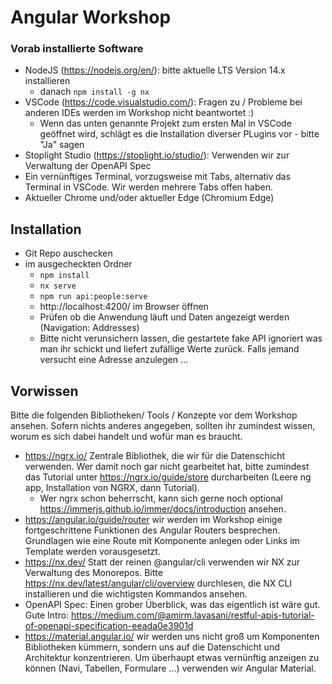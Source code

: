 # Angular Workshop

### Vorab installierte Software

- NodeJS (https://nodejs.org/en/): bitte aktuelle LTS Version 14.x installieren
  - danach `npm install -g nx`
- VSCode (https://code.visualstudio.com/): Fragen zu / Probleme bei anderen IDEs werden im Workshop nicht beantwortet :)
  - Wenn das unten genannte Projekt zum ersten Mal in VSCode geöffnet wird, schlägt es die Installation diverser PLugins vor - bitte "Ja" sagen
- Stoplight Studio (https://stoplight.io/studio/): Verwenden wir zur Verwaltung der OpenAPI Spec
- Ein vernünftiges Terminal, vorzugsweise mit Tabs, alternativ das Terminal in VSCode. Wir werden mehrere Tabs offen haben.
- Aktueller Chrome und/oder aktueller Edge (Chromium Edge)

## Installation

- Git Repo auschecken
- im ausgecheckten Ordner
  - `npm install`
  - `nx serve`
  - `npm run api:people:serve`
  - http://localhost:4200/ im Browser öffnen
  - Prüfen ob die Anwendung läuft und Daten angezeigt werden (Navigation: Addresses)
  - Bitte nicht verunsichern lassen, die gestartete fake API ignoriert was man ihr schickt und liefert zufällige Werte zurück. Falls jemand versucht eine Adresse anzulegen ...

## Vorwissen

Bitte die folgenden Bibliotheken/ Tools / Konzepte vor dem Workshop ansehen.
Sofern nichts anderes angegeben, sollten ihr zumindest wissen, worum es sich dabei handelt und wofür man es braucht.

- https://ngrx.io/ Zentrale Bibliothek, die wir für die Datenschicht verwenden. Wer damit noch gar nicht gearbeitet hat, bitte zumindest das Tutorial unter https://ngrx.io/guide/store durcharbeiten (Leere ng app, Installation von NGRX, dann Tutorial).
  - Wer ngrx schon beherrscht, kann sich gerne noch optional https://immerjs.github.io/immer/docs/introduction ansehen.
- https://angular.io/guide/router wir werden im Workshop einige fortgeschrittene Funktionen des Angular Routers besprechen. Grundlagen wie eine Route mit Komponente anlegen oder Links im Template werden vorausgesetzt.
- https://nx.dev/ Statt der reinen @angular/cli verwenden wir NX zur Verwaltung des Monorepos. Bitte https://nx.dev/latest/angular/cli/overview durchlesen, die NX CLI installieren und die wichtigsten Kommandos ansehen.
- OpenAPI Spec: Einen grober Überblick, was das eigentlich ist wäre gut. Gute Intro: https://medium.com/@amirm.lavasani/restful-apis-tutorial-of-openapi-specification-eeada0e3901d
- https://material.angular.io/ wir werden uns nicht groß um Komponenten Bibliotheken kümmern, sondern uns auf die Datenschicht und Architektur konzentrieren. Um überhaupt etwas vernünftig anzeigen zu können (Navi, Tabellen, Formulare ...) verwenden wir Angular Material.
